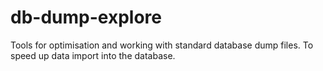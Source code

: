 # db-dump-explore
Tools for optimisation and working with standard database dump files. To speed up data import into the database.
